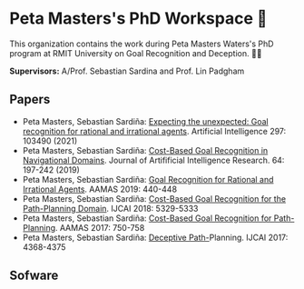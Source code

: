 # Peta Masters's PhD Workspace 🙌

This organization contains the work during Peta Masters Waters's PhD program at RMIT University on Goal Recognition and Deception. 👩‍🎓

**Supervisors:** A/Prof. Sebastian Sardina and Prof. Lin Padgham

## Papers

- Peta Masters, Sebastian Sardiña: [Expecting the unexpected: Goal recognition for rational and irrational agents](https://doi.org/10.1016/j.artint.2021.103490). Artificial Intelligence 297: 103490 (2021)
- Peta Masters, Sebastian Sardiña: [Cost-Based Goal Recognition in Navigational Domains](https://doi.org/10.1613/jair.1.11343). Journal of Artifificial Intelligence Research. 64: 197-242 (2019)
- Peta Masters, Sebastian Sardiña: [Goal Recognition for Rational and Irrational Agents](http://dl.acm.org/citation.cfm?id=3331725). AAMAS 2019: 440-448
- Peta Masters, Sebastian Sardiña: [Cost-Based Goal Recognition for the Path-Planning Domain](https://doi.org/10.24963/ijcai.2018/747). IJCAI 2018: 5329-5333
- Peta Masters, Sebastian Sardiña: [Cost-Based Goal Recognition for Path-Planning](http://dl.acm.org/citation.cfm?id=3091232). AAMAS 2017: 750-758
- Peta Masters, Sebastian Sardiña: [Deceptive Path-](https://doi.org/10.24963/ijcai.2017/610)Planning. IJCAI 2017: 4368-4375

## Sofware



